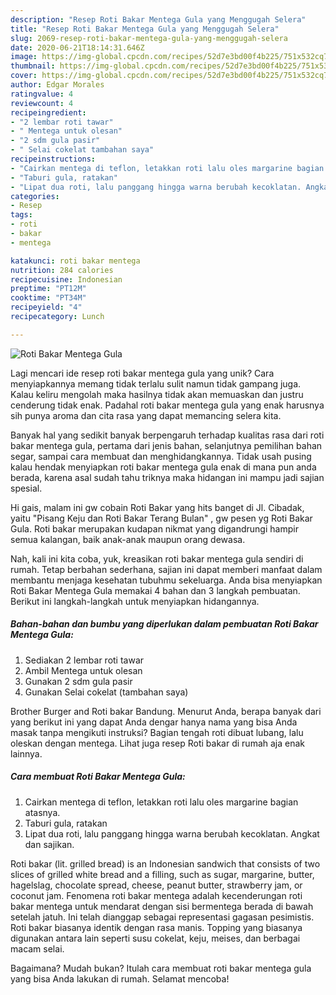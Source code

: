 ```yaml
---
description: "Resep Roti Bakar Mentega Gula yang Menggugah Selera"
title: "Resep Roti Bakar Mentega Gula yang Menggugah Selera"
slug: 2069-resep-roti-bakar-mentega-gula-yang-menggugah-selera
date: 2020-06-21T18:14:31.646Z
image: https://img-global.cpcdn.com/recipes/52d7e3bd00f4b225/751x532cq70/roti-bakar-mentega-gula-foto-resep-utama.jpg
thumbnail: https://img-global.cpcdn.com/recipes/52d7e3bd00f4b225/751x532cq70/roti-bakar-mentega-gula-foto-resep-utama.jpg
cover: https://img-global.cpcdn.com/recipes/52d7e3bd00f4b225/751x532cq70/roti-bakar-mentega-gula-foto-resep-utama.jpg
author: Edgar Morales
ratingvalue: 4
reviewcount: 4
recipeingredient:
- "2 lembar roti tawar"
- " Mentega untuk olesan"
- "2 sdm gula pasir"
- " Selai cokelat tambahan saya"
recipeinstructions:
- "Cairkan mentega di teflon, letakkan roti lalu oles margarine bagian atasnya."
- "Taburi gula, ratakan"
- "Lipat dua roti, lalu panggang hingga warna berubah kecoklatan. Angkat dan sajikan."
categories:
- Resep
tags:
- roti
- bakar
- mentega

katakunci: roti bakar mentega 
nutrition: 284 calories
recipecuisine: Indonesian
preptime: "PT12M"
cooktime: "PT34M"
recipeyield: "4"
recipecategory: Lunch

---
```



![Roti Bakar Mentega Gula](https://img-global.cpcdn.com/recipes/52d7e3bd00f4b225/751x532cq70/roti-bakar-mentega-gula-foto-resep-utama.jpg)

Lagi mencari ide resep roti bakar mentega gula yang unik? Cara menyiapkannya memang tidak terlalu sulit namun tidak gampang juga. Kalau keliru mengolah maka hasilnya tidak akan memuaskan dan justru cenderung tidak enak. Padahal roti bakar mentega gula yang enak harusnya sih punya aroma dan cita rasa yang dapat memancing selera kita.

Banyak hal yang sedikit banyak berpengaruh terhadap kualitas rasa dari roti bakar mentega gula, pertama dari jenis bahan, selanjutnya pemilihan bahan segar, sampai cara membuat dan menghidangkannya. Tidak usah pusing kalau hendak menyiapkan roti bakar mentega gula enak di mana pun anda berada, karena asal sudah tahu triknya maka hidangan ini mampu jadi sajian spesial.

Hi gais, malam ini gw cobain Roti Bakar yang hits banget di Jl. Cibadak, yaitu &#34;Pisang Keju dan Roti Bakar Terang Bulan&#34; , gw pesen yg Roti Bakar Gula. Roti bakar merupakan kudapan nikmat yang digandrungi hampir semua kalangan, baik anak-anak maupun orang dewasa.


Nah, kali ini kita coba, yuk, kreasikan roti bakar mentega gula sendiri di rumah. Tetap berbahan sederhana, sajian ini dapat memberi manfaat dalam membantu menjaga kesehatan tubuhmu sekeluarga. Anda bisa menyiapkan Roti Bakar Mentega Gula memakai 4 bahan dan 3 langkah pembuatan. Berikut ini langkah-langkah untuk menyiapkan hidangannya.

<!--inarticleads1-->

##### Bahan-bahan dan bumbu yang diperlukan dalam pembuatan Roti Bakar Mentega Gula:

1. Sediakan 2 lembar roti tawar
1. Ambil  Mentega untuk olesan
1. Gunakan 2 sdm gula pasir
1. Gunakan  Selai cokelat (tambahan saya)


Brother Burger and Roti bakar Bandung. Menurut Anda, berapa banyak dari yang berikut ini yang dapat Anda dengar hanya nama yang bisa Anda masak tanpa mengikuti instruksi? Bagian tengah roti dibuat lubang, lalu oleskan dengan mentega. Lihat juga resep Roti bakar di rumah aja enak lainnya. 

<!--inarticleads2-->

##### Cara membuat Roti Bakar Mentega Gula:

1. Cairkan mentega di teflon, letakkan roti lalu oles margarine bagian atasnya.
1. Taburi gula, ratakan
1. Lipat dua roti, lalu panggang hingga warna berubah kecoklatan. Angkat dan sajikan.


Roti bakar (lit. grilled bread) is an Indonesian sandwich that consists of two slices of grilled white bread and a filling, such as sugar, margarine, butter, hagelslag, chocolate spread, cheese, peanut butter, strawberry jam, or coconut jam. Fenomena roti bakar mentega adalah kecenderungan roti bakar mentega untuk mendarat dengan sisi bermentega berada di bawah setelah jatuh. Ini telah dianggap sebagai representasi gagasan pesimistis. Roti bakar biasanya identik dengan rasa manis. Topping yang biasanya digunakan antara lain seperti susu cokelat, keju, meises, dan berbagai macam selai. 

Bagaimana? Mudah bukan? Itulah cara membuat roti bakar mentega gula yang bisa Anda lakukan di rumah. Selamat mencoba!
